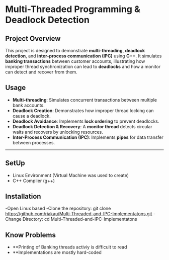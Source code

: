 # Multi-Threaded Programming & Deadlock Detection

## **Project Overview**
This project is designed to demonstrate **multi-threading**, **deadlock detection**, and **inter-process communication (IPC)** using **C++**. It simulates **banking transactions** between customer accounts, illustrating how improper thread synchronization can lead to **deadlocks** and how a monitor can detect and recover from them.
## **Usage**
- **Multi-threading**: Simulates concurrent transactions between multiple bank accounts.
- **Deadlock Creation**: Demonstrates how improper thread locking can cause a deadlock.
- **Deadlock Avoidance**: Implements **lock ordering** to prevent deadlocks.
- **Deadlock Detection & Recovery**: A **monitor thread** detects circular waits and recovers by unlocking resources.
- **Inter-Process Communication (IPC)**: Implements **pipes** for data transfer between processes.

---

## **SetUp**
- Linux Environment (Virtual Machine was used to create)
- C++ Complier (g++)

## **Installation**
-Open Linux based 
-Clone the repository: git clone https://github.com/riakau/Multi-Threaded-and-IPC-Implementatons.git
-Change Directory: cd Multi-Threaded-and-IPC-Implementatons

## **Know Problems**
- **Printing of Banking threads activiy is difficult to read
- **Implementations are mostly hard-coded

